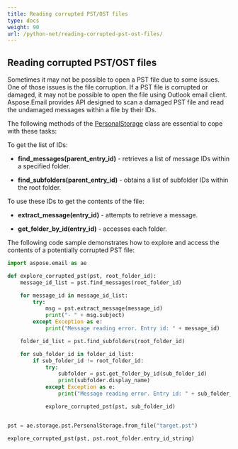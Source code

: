 ```yaml
---
title: Reading corrupted PST/OST files
type: docs
weight: 90
url: /python-net/reading-corrupted-pst-ost-files/
---
```



## **Reading corrupted PST/OST files**

Sometimes it may not be possible to open a PST file due to some issues. One of those issues is the file corruption. If a PST file is corrupted or damaged, it may not be possible to open the file using Outlook email client. Aspose.Email provides API designed to scan a damaged PST file and read the undamaged messages within a file by their IDs.

The following methods of the [PersonalStorage](https://reference.aspose.com/email/python-net/aspose.email.storage.pst/personalstorage/#personalstorage-class) class are essential to cope with these tasks: 

To get the list of IDs:

- **find_messages(parent_entry_id)** - retrieves a list of message IDs within a specified folder.

- **find_subfolders(parent_entry_id)** - obtains a list of subfolder IDs within the root folder.

To use these IDs to get the contents of the file:

- **extract_message(entry_id)** - attempts to retrieve a message.

- **get_folder_by_id(entry_id)** - accesses each folder.

The following code sample demonstrates how to explore and access the contents of a potentially corrupted PST file:

```py
import aspose.email as ae

def explore_corrupted_pst(pst, root_folder_id):
    message_id_list = pst.find_messages(root_folder_id)

    for message_id in message_id_list:
        try:
            msg = pst.extract_message(message_id)
            print("- " + msg.subject)
        except Exception as e:
            print("Message reading error. Entry id: " + message_id)

    folder_id_list = pst.find_subfolders(root_folder_id)

    for sub_folder_id in folder_id_list:
        if sub_folder_id != root_folder_id:
            try:
                subfolder = pst.get_folder_by_id(sub_folder_id)
                print(subfolder.display_name)
            except Exception as e:
                print("Message reading error. Entry id: " + sub_folder_id)

            explore_corrupted_pst(pst, sub_folder_id)


pst = ae.storage.pst.PersonalStorage.from_file("target.pst")

explore_corrupted_pst(pst, pst.root_folder.entry_id_string)
```